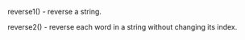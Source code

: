 reverse1() - reverse a string.

reverse2() - reverse each word in a string without changing its index.
